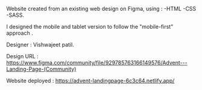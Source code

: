 Website created from an existing web design on Figma, using : -HTML -CSS -SASS.

I designed the mobile and tablet version to follow the "mobile-first" approach .

Designer : Vishwajeet patil. 

Design URL : https://www.figma.com/community/file/929785763166149576/Advent---Landing-Page-(Community)

Website deployed : https://advent-landingpage-6c3c64.netlify.app/
